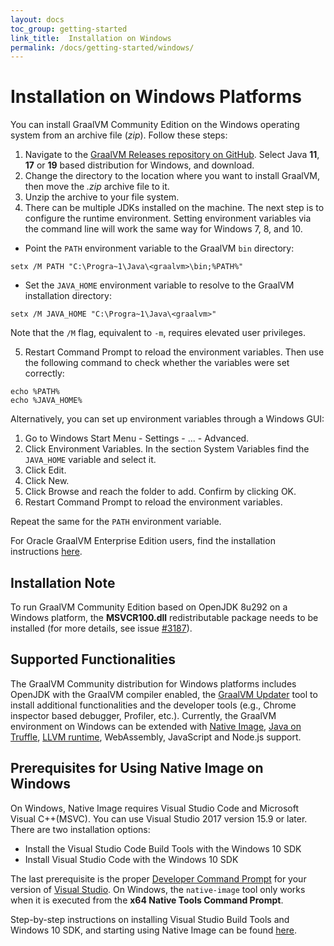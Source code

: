 ```yaml
---
layout: docs
toc_group: getting-started
link_title:  Installation on Windows
permalink: /docs/getting-started/windows/
---
```


# Installation on Windows Platforms

You can install GraalVM Community Edition on the Windows operating system from an archive file (_zip_).
Follow these steps:

1. Navigate to the [GraalVM Releases repository on GitHub](https://github.com/graalvm/graalvm-ce-builds/releases). Select Java **11**, **17** or **19** based distribution for Windows, and download.
2. Change the directory to the location where you want to install GraalVM, then move the _.zip_ archive file to it.
3. Unzip the archive to your file system.
4. There can be multiple JDKs installed on the machine. The next step is to configure the runtime environment. Setting environment variables via the command line will work the same way for Windows 7, 8, and 10.
  - Point the `PATH` environment variable to the GraalVM `bin` directory:
  ```shell
  setx /M PATH "C:\Progra~1\Java\<graalvm>\bin;%PATH%"
  ```
  - Set the `JAVA_HOME` environment variable to resolve to the GraalVM installation directory:
  ```shell
  setx /M JAVA_HOME "C:\Progra~1\Java\<graalvm>"
  ```
  Note that the `/M` flag, equivalent to `-m`, requires elevated user privileges.

5. Restart Command Prompt to reload the environment variables. Then use the
following command to check whether the variables were set correctly:
```shell
echo %PATH%
echo %JAVA_HOME%
```

Alternatively, you can set up environment variables through a Windows GUI:

1. Go to Windows Start Menu - Settings - ... - Advanced.
2. Click Environment Variables. In the section System Variables find the `JAVA_HOME` variable and select it.
3. Click Edit.
4. Click New.
5. Click Browse and reach the folder to add. Confirm by clicking OK.
6. Restart Command Prompt to reload the environment variables.

Repeat the same for the `PATH` environment variable.

For Oracle GraalVM Enterprise Edition users, find the installation instructions [here](https://docs.oracle.com/en/graalvm/enterprise/22/docs/getting-started/installation-windows/).

## Installation Note

To run GraalVM Community Edition based on OpenJDK 8u292 on a Windows platform, the **MSVCR100.dll** redistributable package needs to be installed (for more details, see issue [#3187](https://github.com/oracle/graal/issues/3187#issuecomment-784234990)).

## Supported Functionalities

The GraalVM Community distribution for Windows platforms includes OpenJDK with the GraalVM compiler enabled, the [GraalVM Updater](../../reference-manual/graalvm-updater.md) tool to install additional functionalities and the developer tools (e.g., Chrome inspector based debugger, Profiler, etc.).
Currently, the GraalVM environment on Windows can be extended with [Native Image](../../reference-manual/native-image/README.md), [Java on Truffle](../../reference-manual/java-on-truffle/README.md), [LLVM runtime](../../reference-manual/llvm/README.md), WebAssembly, JavaScript and Node.js support.

## Prerequisites for Using Native Image on Windows
On Windows, Native Image requires Visual Studio Code and Microsoft Visual C++(MSVC).
You can use Visual Studio 2017 version 15.9 or later.
There are two installation options:
- Install the Visual Studio Code Build Tools with the Windows 10 SDK
- Install Visual Studio Code with the Windows 10 SDK

The last prerequisite is the proper [Developer Command Prompt](https://docs.microsoft.com/en-us/cpp/build/building-on-the-command-line?view=vs-2019#developer_command_prompt_shortcuts) for your version of [Visual Studio](https://visualstudio.microsoft.com/vs/).
On Windows, the `native-image` tool only works when it is executed from the **x64 Native Tools Command Prompt**.

Step-by-step instructions on installing Visual Studio Build Tools and Windows 10 SDK, and starting using Native Image can be found [here](https://medium.com/graalvm/using-graalvm-and-native-image-on-windows-10-9954dc071311).
